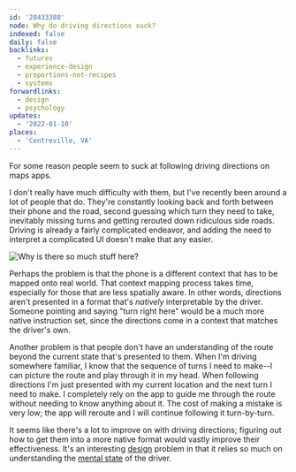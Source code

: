 ```yaml
---
id: '28433388'
node: Why do driving directions suck?
indexed: false
daily: false
backlinks:
  - futures
  - experience-design
  - proportions-not-recipes
  - systems
forwardlinks:
  - design
  - psychology
updates:
  - '2022-01-10'
places:
  - 'Centreville, VA'
---
```

For some reason people seem to suck at following driving directions on maps apps. 

I don't really have much difficulty with them, but I've recently been around a lot of people that do. They're constantly looking back and forth between their phone and the road, second guessing which turn they need to take, inevitably missing turns and getting rerouted down ridiculous side roads. Driving is already a fairly complicated endeavor, and adding the need to interpret a complicated UI doesn't make that any easier. 

![](images/28433388/SRanBAFITv.webp "Why is there so much stuff here?")

Perhaps the problem is that the phone is a different context that has to be mapped onto real world. That context mapping process takes time, especially for those that are less spatially aware. In other words, directions aren't presented in a format that's *natively* interpretable by the driver. Someone pointing and saying "turn right here" would be a much more native instruction set, since the directions come in a context that matches the driver's own. 

Another problem is that people don't have an understanding of the route beyond the current state that's presented to them. When I'm driving somewhere familiar, I know that the sequence of turns I need to make--I can picture the route and play through it in my head. When following directions I'm just presented with my current location and the next turn I need to make. I completely rely on the app to guide me through the route without needing to know anything about it. The cost of making a mistake is very low; the app will reroute and I will continue following it turn-by-turn. 

It seems like there's a lot to improve on with driving directions; figuring out how to get them into a more native format would vastly improve their effectiveness. It's an interesting [design](design.md) problem in that it relies so much on understanding the [mental state](psychology.md) of the driver. 





